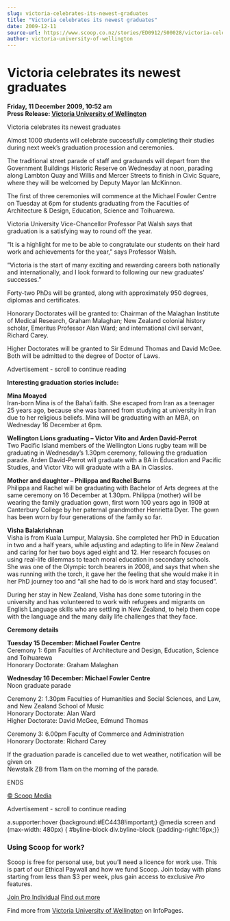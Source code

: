 ```yaml
---
slug: victoria-celebrates-its-newest-graduates
title: "Victoria celebrates its newest graduates"
date: 2009-12-11
source-url: https://www.scoop.co.nz/stories/ED0912/S00028/victoria-celebrates-its-newest-graduates.htm
author: victoria-university-of-wellington
---
```

Victoria celebrates its newest graduates
========================================

**Friday, 11 December 2009, 10:52 am**  
**Press Release: [Victoria University of Wellington](https://info.scoop.co.nz/Victoria_University_of_Wellington)**

Victoria celebrates its newest graduates

Almost 1000 students will celebrate successfully completing their studies during next week’s graduation procession and ceremonies.

The traditional street parade of staff and graduands will depart from the Government Buildings Historic Reserve on Wednesday at noon, parading along Lambton Quay and Willis and Mercer Streets to finish in Civic Square, where they will be welcomed by Deputy Mayor Ian McKinnon.

The first of three ceremonies will commence at the Michael Fowler Centre on Tuesday at 6pm for students graduating from the Faculties of Architecture & Design, Education, Science and Toihuarewa.

Victoria University Vice-Chancellor Professor Pat Walsh says that graduation is a satisfying way to round off the year.

“It is a highlight for me to be able to congratulate our students on their hard work and achievements for the year,” says Professor Walsh.

“Victoria is the start of many exciting and rewarding careers both nationally and internationally, and I look forward to following our new graduates’ successes.”

Forty-two PhDs will be granted, along with approximately 950 degrees, diplomas and certificates.

Honorary Doctorates will be granted to: Chairman of the Malaghan Institute of Medical Research, Graham Malaghan; New Zealand colonial history scholar, Emeritus Professor Alan Ward; and international civil servant, Richard Carey.

Higher Doctorates will be granted to Sir Edmund Thomas and David McGee. Both will be admitted to the degree of Doctor of Laws.

Advertisement - scroll to continue reading





**Interesting graduation stories include:**

**Mina Moayed**  
Iran-born Mina is of the Baha’i faith. She escaped from Iran as a teenager 25 years ago, because she was banned from studying at university in Iran due to her religious beliefs. Mina will be graduating with an MBA, on Wednesday 16 December at 6pm.

**Wellington Lions graduating – Victor Vito and Arden David-Perrot**  
Two Pacific Island members of the Wellington Lions rugby team will be graduating in Wednesday’s 1.30pm ceremony, following the graduation parade. Arden David-Perrot will graduate with a BA in Education and Pacific Studies, and Victor Vito will graduate with a BA in Classics.

**Mother and daughter – Philippa and Rachel Burns**  
Philippa and Rachel will be graduating with Bachelor of Arts degrees at the same ceremony on 16 December at 1.30pm. Philippa (mother) will be wearing the family graduation gown, first worn 100 years ago in 1909 at Canterbury College by her paternal grandmother Henrietta Dyer. The gown has been worn by four generations of the family so far.

**Visha Balakrishnan**  
Visha is from Kuala Lumpur, Malaysia. She completed her PhD in Education in two and a half years, while adjusting and adapting to life in New Zealand and caring for her two boys aged eight and 12. Her research focuses on using real-life dilemmas to teach moral education in secondary schools. She was one of the Olympic torch bearers in 2008, and says that when she was running with the torch, it gave her the feeling that she would make it in her PhD journey too and “all she had to do is work hard and stay focused”.

During her stay in New Zealand, Visha has done some tutoring in the university and has volunteered to work with refugees and migrants on English Language skills who are settling in New Zealand, to help them cope with the language and the many daily life challenges that they face.

  
**Ceremony details**

**Tuesday 15 December: Michael Fowler Centre**  
Ceremony 1: 6pm Faculties of Architecture and Design, Education, Science and Toihuarewa  
Honorary Doctorate: Graham Malaghan

**Wednesday 16 December: Michael Fowler Centre**  
Noon graduate parade

Ceremony 2: 1.30pm Faculties of Humanities and Social Sciences, and Law, and New Zealand School of Music  
Honorary Doctorate: Alan Ward  
Higher Doctorate: David McGee, Edmund Thomas

Ceremony 3: 6.00pm Faculty of Commerce and Administration  
Honorary Doctorate: Richard Carey

If the graduation parade is cancelled due to wet weather, notification will be given on  
Newstalk ZB from 11am on the morning of the parade.

ENDS

[© Scoop Media](http://www.scoop.co.nz/about/terms.html)  

Advertisement - scroll to continue reading



a.supporter:hover {background:#EC4438!important;} @media screen and (max-width: 480px) { #byline-block div.byline-block {padding-right:16px;}}

### Using Scoop for work?

Scoop is free for personal use, but you’ll need a licence for work use. This is part of our Ethical Paywall and how we fund Scoop. Join today with plans starting from less than $3 per week, plus gain access to exclusive _Pro_ features.  
  
[Join Pro Individual](https://pro.scoop.co.nz/Individual/?from=ProIn24) [Find out more](https://pro.scoop.co.nz/using-scoop-for-work/?from=ProIn24)

Find more from [Victoria University of Wellington](https://info.scoop.co.nz/Victoria_University_of_Wellington) on InfoPages.